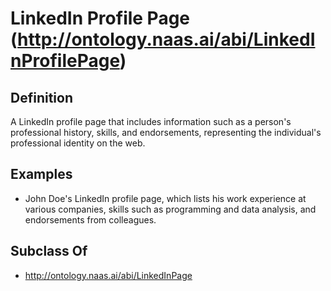 # LinkedIn Profile Page (http://ontology.naas.ai/abi/LinkedInProfilePage)

## Definition
A LinkedIn profile page that includes information such as a person's professional history, skills, and endorsements, representing the individual's professional identity on the web.

## Examples
- John Doe's LinkedIn profile page, which lists his work experience at various companies, skills such as programming and data analysis, and endorsements from colleagues.

## Subclass Of
- http://ontology.naas.ai/abi/LinkedInPage

